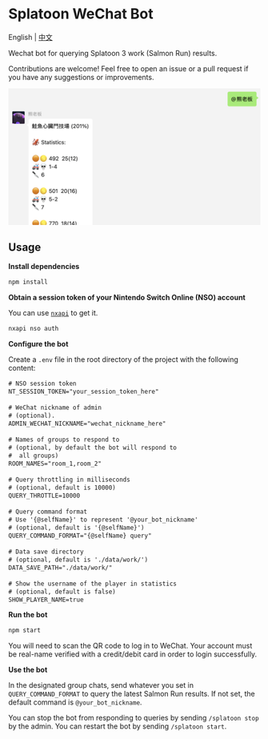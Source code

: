 # Splatoon WeChat Bot

English | [中文](./README_zh.md)

Wechat bot for querying Splatoon 3 work (Salmon Run) results.

Contributions are welcome! Feel free to open an issue or a pull request if you have any suggestions or improvements.

![](./docs/screenshot.png)

## Usage

**Install dependencies**

```bash
npm install
```

**Obtain a session token of your Nintendo Switch Online (NSO) account**

You can use [`nxapi`](https://github.com/samuelthomas2774/nxapi) to get it.

```bash
nxapi nso auth
```

**Configure the bot**

Create a `.env` file in the root directory of the project with the following content:

```env
# NSO session token
NT_SESSION_TOKEN="your_session_token_here"

# WeChat nickname of admin
# (optional).
ADMIN_WECHAT_NICKNAME="wechat_nickname_here"

# Names of groups to respond to
# (optional, by default the bot will respond to
#  all groups)
ROOM_NAMES="room_1,room_2"

# Query throttling in milliseconds
# (optional, default is 10000)
QUERY_THROTTLE=10000

# Query command format
# Use '{@selfName}' to represent '@your_bot_nickname'
# (optional, default is '{@selfName}')
QUERY_COMMAND_FORMAT="{@selfName} query"

# Data save directory
# (optional, default is './data/work/')
DATA_SAVE_PATH="./data/work/"

# Show the username of the player in statistics
# (optional, default is false)
SHOW_PLAYER_NAME=true
```

**Run the bot**

```bash
npm start
```

You will need to scan the QR code to log in to WeChat. Your account must be real-name verified with a credit/debit card in order to login successfully.

**Use the bot**

In the designated group chats, send whatever you set in `QUERY_COMMAND_FORMAT` to query the latest Salmon Run results. If not set, the default command is `@your_bot_nickname`.

You can stop the bot from responding to queries by sending `/splatoon stop` by the admin. You can restart the bot by sending `/splatoon start`.